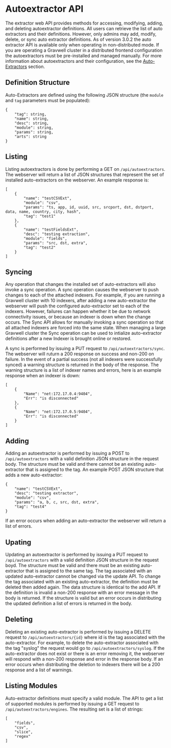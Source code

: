 # Autoextractor API

The extractor web API provides methods for accessing, modifying, adding, and deleting autoextractor definitions.  All users can retrieve the list of auto extractors and their definitions.  However, only admins may add, modify, delete, or sync auto extractor definitions.  As of version 3.0.2 the auto extractor API is available only when operating in non-distributed mode.  If you are operating a Gravwell cluster in a distributed frontend configuration the autoextractors must be pre-installed and managed manually.  For more information about autoextractors and their configuration, see the [Auto-Extractors](/#!configuration/autoextractors.md) section.

## Definition Structure

Auto-Extractors are defined using the following JSON structure (the `module` and `tag` parameters must be populated):

```
{
	"tag": string,
	"name": string,
	"desc": string,
	"module": string,
	"params": string,
	"arts": string
}
```

## Listing

Listing autoextractors is done by performing a GET on `/api/autoextractors`.  The webserver will return a list of JSON structures that represent the set of installed auto-extractors on the webserver.  An example response is:

```
[
	{
		"name": "testCSVExt",
		"module": "csv",
		"params": "ts, app, id, uuid, src, srcport, dst, dstport, data, name, country, city, hash",
		"tag": "test1"
	},
	{
		"name": "testFieldsExt",
		"desc": "testing extraction",
		"module": "fields",
		"params": "src, dst, extra",
		"tag": "test2"
	}
]
```

## Syncing

Any operation that changes the installed set of auto-extractors will also invoke a sync operation.  A sync operation causes the webserver to push changes to each of the attached indexers.  For example, if you are running a Gravwell cluster with 10 indexers, after adding a new auto-extractor the webserver will push the configured auto-extractor set to each of the indexers.  However, failures can happen whether it be due to network connectivity issues, or because an indexer is down when the change occurs.  The Sync API allows for manually invoking a sync operation so that all attached indexers are forced into the same state.  When managing a large Gravwell cluster the Sync operation can be used to intialize auto-extractor definitions after a new Indexer is brought online or restored.

A sync is performed by issuing a PUT request to `/api/autoextractors/sync`.  The webserver will ruturn a 200 response on success and non-200 on failure.  In the event of a partial success (not all indexers were successfully synced) a warning structure is returned in the body of the response.  The warning structure is a list of indexer names and errors, here is an example response when an indexer is down:

```
[
	{
		"Name": "net:172.17.0.4:9404",
		"Err": "is disconnected"
	},
	{
		"Name": "net:172.17.0.5:9404",
		"Err": "is disconnected"
	}
]
```

## Adding

Adding an autoextractor is performed by issuing a POST to `/api/autoextractors` with a valid definition JSON structure in the request body.  The structure must be valid and there cannot be an existing auto-extractor that is assigned to the tag.  An example POST JSON structure that adds a new auto-extractor:

```
{
	"name": "testCSVExt",
	"desc": "testing extractor",
	"module": "csv",
	"params": "a, b, c, src, dst, extra",
	"tag": "test4"
}
```

If an error occurs when adding an auto-extractor the webserver will return a list of errors.

## Upating

Updating an autoextractor is performed by issuing a PUT request to `/api/autoextractors` with a valid definition JSON structure in the request boyd.  The structure must be valid and there must be an existing auto-extractor that is assigned to the same tag.  The tag associated with an updated auto-extractor cannot be changed via the update API.  To change the tag associated with an existing auto-extractor, the definition must be deleted then added again.  The data structure is identical to the add API.  If the definition is invalid a non-200 response with an error message in the body is returned.  If the structure is valid but an error occurs in distributing the updated definition a list of errors is returned in the body.

## Deleting

Deleting an existing auto-extractor is performed by issuing a DELETE request to `/api/autoextractors/{id}` where id is the tag associated with the auto-extractor.  For example, to delete the auto-extractor associated with the tag "syslog" the request would go to `/api/autoextractors/syslog`.  If the auto-extractor does not exist or there is an error removing it, the webserver will respond with a non-200 response and error in the response body.  If an error occurs when distributing the deletion to indexers there will be a 200 response and a list of warnings.

## Listing Modules

Auto-extractor definitions must specify a valid module.  The API to get a list of supported modules is performed by issuing a GET request to `/api/autoextractors/engines`.  The resulting set is a list of strings:

```
[
	"fields",
	"csv",
	"slice",
	"regex"
]
```
